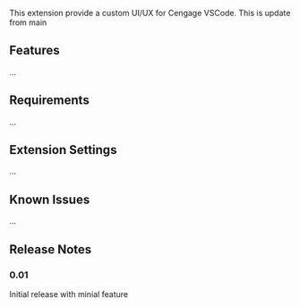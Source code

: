 This extension provide a custom UI/UX for Cengage VSCode. This is update from main

## Features

...

## Requirements

...
## Extension Settings

...

## Known Issues

...
## Release Notes

### 0.01
Initial release with minial feature
